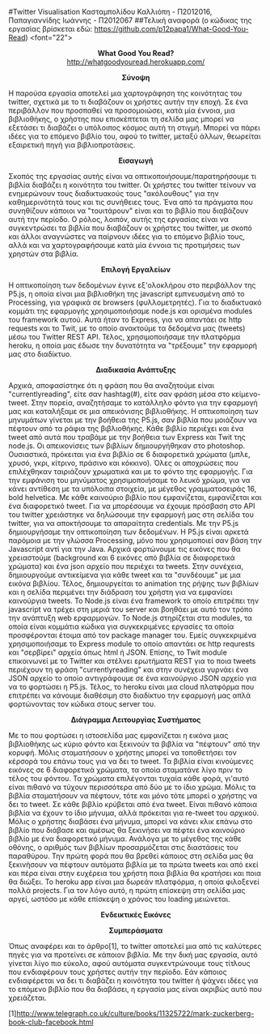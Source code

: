 ﻿#Twitter Visualisation
Κασταμπολίδου Καλλιόπη - Π2012016, 
Παπαγιαννίδης Ιωάννης - Π2012067
##Τελική αναφορά
(ο κώδικας της εργασίας βρίσκεται εδώ: https://github.com/p12papa1/What-Good-You-Read)
<font="22"><p align="center"><b>What Good You Read?</font></b><br>http://whatgoodyouread.herokuapp.com/</br></p>

<p align="center"><b>Σύνοψη</b></p>
Η παρούσα εργασία αποτελεί μια χαρτογράφηση της κοινότητας του twitter, σχετικά με το τι διαβάζουν οι χρήστες αυτήν την εποχή. Σε ένα περιβάλλον που προσπαθεί να προσομοιώσει, κατά μία έννοια, μια βιβλιοθήκης, ο χρήστης που επισκέπτεται τη σελίδα μας μπορεί να εξετάσει τι διαβάζει ο υπόλοιπος κόσμος αυτή τη στιγμή. Μπορεί να πάρει ιδέες για το επόμενο βιβλίο του, αφού το twitter, μεταξύ άλλων, θεωρείται εξαιρετική πηγή για βιβλιοπροτάσεις.
<p align="center"><b>Εισαγωγή</b></p>
Σκοπός της εργασίας αυτής είναι να οπτικοποιήσουμε/παρατηρήσουμε τι βιβλία διαβάζει η κοινότητα του twitter. Οι χρήστες του twitter τείνουν να ενημερώνουν τους διαδικτυακούς τους "ακόλουθους" για την καθημερινότητά τους και τις συνήθειες τους. Ένα από τα πράγματα που συνηθίζουν κάποιοι να "τουιτάρουν" είναι και το βιβλίο που διαβάζουν αυτή την περίοδο. Ο ρόλος, λοιπόν, αυτής της εργασίας είναι να συγκεντρώσει τα βιβλία που διαβάζουν οι χρήστες του twitter, με σκοπό και άλλοι αναγνώστες να παίρνουν ιδέες για το επόμενο βιβλίο τους, αλλά και να χαρτογραφήσουμε κατά μία έννοια τις προτιμήσεις των χρηστών στα βιβλία. 
<p align="center"><b>Επιλογή Εργαλείων</b></p>
Η οπτικοποίηση των δεδομένων έγινε εξ'ολοκλήρου στο περιβάλλον της P5.js, η οποία είναι μια βιβλιοθήκη της javascript εμπνευσμένη από το Processing, για γραφικά σε browsers (φυλλομετρητές). Για το διαδικτυακό κομμάτι της εφαρμογής χρησιμοποιήσαμε node.js και ορισμένα modules του framework αυτού. Αυτά ήταν το Express, για να απαντάει σε http requests και το Twit, με το οποίο ανακτούμε τα δεδομένα μας (tweets) μέσω του Twitter REST API. Τέλος, χρησιμοποιήσαμε την πλατφόρμα heroku, η οποία μας έδωσε την δυνατότητα να "τρέξουμε" την εφαρμορή μας στο διαδίκτυο.

<p align="center"><b>Διαδικασία Ανάπτυξης</b></p> 
Αρχικά, αποφασίστηκε ότι η φράση που θα αναζητούμε είναι "currentlyreading", είτε σαν hashtag(#), είτε σαν φράση μέσα στο κείμενο-tweet. Στην πορεία, αναζητήσαμε το κατάλληλο φόντο για την εφαρμογή μας και καταλήξαμε σε μια απεικόνισης βιβλιοθήκης. Η οπτικοποίηση των μηνυμάτων γίνεται με την βοήθεια της P5.js, σαν βιβλία που μοιάζουν να πέφτουν από τα ράφια της βιβλιοθήκης. Κάθε βιβλίο περιέχει και ένα tweet από αυτά που τραβάμε με την βοήθεια των Express και Twit της node.js. Οι απεικονίσεις των βιβλίων δημιουργήθηκαν στο photoshop. Ουσιαστικά, πρόκειται για ένα βιβλίο σε 6 διαφορετικά χρώματα (μπλε, χρυσό, γκρι, κίτρινο, πράσινο και κόκκινο). Όλες οι αποχρώσεις που επιλέχθηκαν ταιριάζουν χρωματικά και με το φόντο της εφαρμογής. Για την εμφάνιση του μηνύματος χρησιμοποιήσαμε το λευκό χρώμα, για να κάνει αντίθεση με τα υπόλοιπα στοιχεία, με μέγεθος γραμματοσειράς 16, bold helvetica. Με κάθε καινούριο βιβλίο που εμφανίζεται, εμφανίζεται και ένα διαφορετικό tweet. Για να μπορέσουμε να έχουμε πρόσβαση στο API του twitter χρειάστηκε να δηλώσουμε την εφαρμογή μας στη σελίδα του twitter, για να αποκτήσουμε τα απαραίτητα credentials.
Με την P5.js δημιουργήσαμε την οπτικοποίηση των δεδομένων. Η P5.js είναι αρκετά παρόμοια με την γλώσσα Processing, μόνο που χρησιμοποιεί σαν βάση την Javascript αντί για την Java. Αρχικά φορτώνουμε τις εικόνες που θα χρειαστούμε (background και 6 εικόνες από βιβλία σε διαφορετικά χρώματα) και ένα json αρχείο που περιέχει τα tweets. Στην συνέχεια, δημιουργούμε αντικείμενα για κάθε tweet και τα "συνδέουμε" με μια εικόνα βιβλίου. Τέλος, δημιουργείται το animation της ρήψης των βιβλίων και η σελίδα περιμένει την διάδραση του χρήστη για να εμφανίσει καινούργια tweets. Το Node.js είναι ένα framework το οποίο επιτρέπει την javascript να τρέχει στη μεριά του server και βοηθάει με αυτό τον τρόπο την ανάπτυξη web ερφαρμογών. Το Node.js στηρίζεται στα modules, τα οποία είναι κομμάτια κώδικα για συγκεκριμένες εργασίες τα οποία προσφέρονται έτοιμα από τον package manager του. Εμείς συγκεκριμένα χρησιμοποιήσαμε το Express module το οποίο απαντάει σε http requrests και "σερβίρει" αρχεία όπως html ή JSON. Επίσης, το Twit module επικοινωνεί με το Twitter και στέλνει ερωτήματα REST για το ποια tweets περιέχουν τη φράση "currentlyreading" και στην συνέχεια γυρνάει ένα JSON αρχείο το οποίο
αντιγράφουμε σε ένα καινούργιο JSON αρχείο για να το φορτώσει η P5.js. Τέλος, το heroku είναι μια cloud πλατφόρμα που επιτρέπει να κάνουμε διαθέσιμη στο διαδίκτυο την εφαρμογή μας απλά φορτώνοντας τον κώδικα στους server του.
<p align="center"><b>Διάγραμμα Λειτουργίας Συστήματος</b></p> 
Με το που φορτώσει η ιστοσελίδα μας εμφανίζεται η εικόνα μιας βιβλιοθήκης ως κύριο φόντο και ξεκινούν τα βιβλία να "πέφτουν" από την κορυφή. Μόλις σταματήσουν ο χρήστης μπορεί να τοποθετήσει τον κέρσορά του επάνω τους για να δει το tweet. Τα βιβλία είναι κινούμενες 
εικόνες σε 6 διαφορετικά χρώματα, τα οποία σταματάνε λίγο πριν το τέλος του φόντου. Τα χρώματα επιλέγονται τυχαία κάθε φορά, γι'αυτό είναι πιθανό να τύχουν περισσότερα από δύο με το ίδιο χρώμα. Μόλις τα βιβλία σταματήσουν να πέφτουν, τότε και μόνο τότε μπορεί ο χρήστης να δει το tweet. Σε κάθε βιβλίο κρύβεται από ένα tweet. Είναι πιθανό κάποια βιβλία να έχουν το ίδιο μήνυμα, αλλά πρόκειται για re-tweet του αρχικού. Μόλις ο χρήστης διαβάσει ένα μήνυμα, μπορεί να κάνει κλικ επάνω στο βιβλίο που διάβασε και αμέσως θα ξεκινήσει να πέφτει ένα καινούριο βιβλίο με ένα διαφορετικό μήνυμα. Ανάλογα με το μέγεθος της κάθε οθόνης, ο αριθμός των βιβλίων προσαρμόζεται στις διαστάσεις του παραθύρου. Την πρώτη φορά που θα βρεθεί κάποιος στη σελίδα μας θα ξεκινήσουν να πέφτουν αυτόματα βιβλία με τα πρώτα tweets και από εκεί και πέρα είναι στην ευχέρεια του χρήστη ποια βιβλία θα κρατήσει και ποια θα διώξει. Το heroku app είναι μια δωρεάν πλατφόρμα, η οποία φιλοξενεί πολλά projects. Για τον λόγο αυτό, η πρώτη επίσκεψη στη σελίδα μας αργεί, ωστόσο με κάθε επίσκεψη ο χρόνος του loading μειώνεται.
<p align="center"><b>Ενδεικτικές Εικόνες</b></p> 

<p align="center"><b>Συμπεράσματα</b></p> 
Όπως αναφέρει και το άρθρο[1], το twitter αποτελεί μια από τις καλύτερες πηγές για να προτείνει σε κάποιον βιβλία. Με την δική μας εργασία, αυτό γίνεται λίγο πιο εύκολο, αφού αυτόματα συγκεντρώνουμε τους τίτλους που ενδιαφέρουν τους χρήστες αυτήν την περίοδο. Εάν κάποιος ενδιαφέρεται να δει τι διαβάζει η κοινότητα του twitter ή ψάχνει ιδέες για το επόμενο βιβλίο που θα διαβάσει, η εργασία μας είναι ακριβώς αυτό που χρειάζεται.
 

[1]http://www.telegraph.co.uk/culture/books/11325722/mark-zuckerberg-book-club-facebook.html




